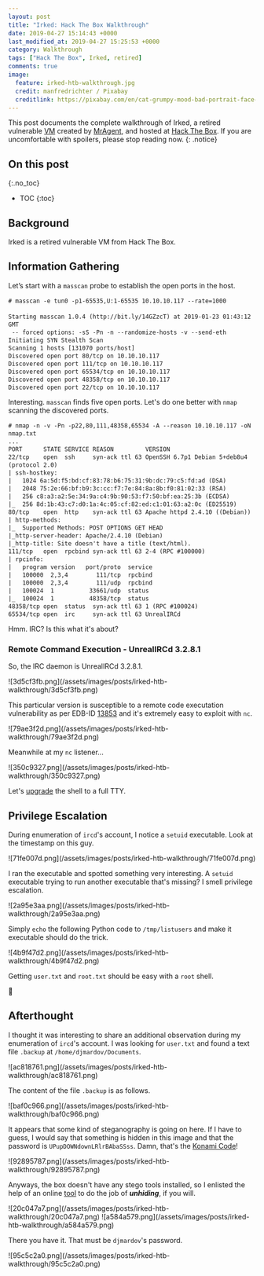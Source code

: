 ```yaml
---
layout: post
title: "Irked: Hack The Box Walkthrough"
date: 2019-04-27 15:14:43 +0000
last_modified_at: 2019-04-27 15:25:53 +0000
category: Walkthrough
tags: ["Hack The Box", Irked, retired]
comments: true
image:
  feature: irked-htb-walkthrough.jpg
  credit: manfredrichter / Pixabay
  creditlink: https://pixabay.com/en/cat-grumpy-mood-bad-portrait-face-1950632/
---
```


This post documents the complete walkthrough of Irked, a retired vulnerable [VM][1] created by [MrAgent][2], and hosted at [Hack The Box][3]. If you are uncomfortable with spoilers, please stop reading now.
{: .notice}

<!--more-->

## On this post 
{:.no_toc} 

* TOC 
{:toc}

## Background

Irked is a retired vulnerable VM from Hack The Box.

## Information Gathering

Let’s start with a `masscan` probe to establish the open ports in the host.

```
# masscan -e tun0 -p1-65535,U:1-65535 10.10.10.117 --rate=1000

Starting masscan 1.0.4 (http://bit.ly/14GZzcT) at 2019-01-23 01:43:12 GMT
 -- forced options: -sS -Pn -n --randomize-hosts -v --send-eth
Initiating SYN Stealth Scan
Scanning 1 hosts [131070 ports/host]
Discovered open port 80/tcp on 10.10.10.117                                    
Discovered open port 111/tcp on 10.10.10.117                                   
Discovered open port 65534/tcp on 10.10.10.117                                 
Discovered open port 48358/tcp on 10.10.10.117                                 
Discovered open port 22/tcp on 10.10.10.117
```

Interesting. `masscan` finds five open ports. Let's do one better with `nmap` scanning the discovered ports.

```
# nmap -n -v -Pn -p22,80,111,48358,65534 -A --reason 10.10.10.117 -oN nmap.txt
...
PORT      STATE SERVICE REASON         VERSION
22/tcp    open  ssh     syn-ack ttl 63 OpenSSH 6.7p1 Debian 5+deb8u4 (protocol 2.0)
| ssh-hostkey:
|   1024 6a:5d:f5:bd:cf:83:78:b6:75:31:9b:dc:79:c5:fd:ad (DSA)
|   2048 75:2e:66:bf:b9:3c:cc:f7:7e:84:8a:8b:f0:81:02:33 (RSA)
|   256 c8:a3:a2:5e:34:9a:c4:9b:90:53:f7:50:bf:ea:25:3b (ECDSA)
|_  256 8d:1b:43:c7:d0:1a:4c:05:cf:82:ed:c1:01:63:a2:0c (ED25519)
80/tcp    open  http    syn-ack ttl 63 Apache httpd 2.4.10 ((Debian))
| http-methods:
|_  Supported Methods: POST OPTIONS GET HEAD
|_http-server-header: Apache/2.4.10 (Debian)
|_http-title: Site doesn't have a title (text/html).
111/tcp   open  rpcbind syn-ack ttl 63 2-4 (RPC #100000)
| rpcinfo:
|   program version   port/proto  service
|   100000  2,3,4        111/tcp  rpcbind
|   100000  2,3,4        111/udp  rpcbind
|   100024  1          33661/udp  status
|_  100024  1          48358/tcp  status
48358/tcp open  status  syn-ack ttl 63 1 (RPC #100024)
65534/tcp open  irc     syn-ack ttl 63 UnrealIRCd
```

Hmm. IRC? Is this what it's about?

### Remote Command Execution - UnrealIRCd 3.2.8.1

So, the IRC daemon is UnrealIRCd 3.2.8.1.

<a class="image-popup">
![3d5cf3fb.png](/assets/images/posts/irked-htb-walkthrough/3d5cf3fb.png)
</a>

This particular version is susceptible to a remote code executation vulnerability as per EDB-ID [13853](https://www.exploit-db.com/exploits/13853) and it's extremely easy to exploit with `nc`.

<a class="image-popup">
![79ae3f2d.png](/assets/images/posts/irked-htb-walkthrough/79ae3f2d.png)
</a>

Meanwhile at my `nc` listener...

<a class="image-popup">
![350c9327.png](/assets/images/posts/irked-htb-walkthrough/350c9327.png)
</a>

Let's [upgrade](https://blog.ropnop.com/upgrading-simple-shells-to-fully-interactive-ttys/) the shell to a full TTY.

## Privilege Escalation

During enumeration of `ircd`'s account, I notice a `setuid` executable. Look at the timestamp on this guy.

<a class="image-popup">
![71fe007d.png](/assets/images/posts/irked-htb-walkthrough/71fe007d.png)
</a>

I ran the executable and spotted something very interesting. A `setuid` executable trying to run another executable that's missing? I smell privilege escalation.

<a class="image-popup">
![2a95e3aa.png](/assets/images/posts/irked-htb-walkthrough/2a95e3aa.png)
</a>

Simply `echo` the following Python code to `/tmp/listusers` and make it executable should do the trick.

<a class="image-popup">
![4b9f47d2.png](/assets/images/posts/irked-htb-walkthrough/4b9f47d2.png)
</a>

Getting `user.txt` and `root.txt` should be easy with a `root` shell.

:dancer:

## Afterthought

I thought it was interesting to share an additional observation during my enumeration of `ircd`'s account. I was looking for `user.txt` and found a text file `.backup` at `/home/djmardov/Documents`.

<a class="image-popup">
![ac818761.png](/assets/images/posts/irked-htb-walkthrough/ac818761.png)
</a>

The content of the file `.backup` is as follows.

<a class="image-popup">
![baf0c966.png](/assets/images/posts/irked-htb-walkthrough/baf0c966.png)
</a>

It appears that some kind of steganography is going on here. If I have to guess, I would say that something is hidden in this image and that the password is `UPupDOWNdownLRlrBAbaSSss`. Damn, that's the [Konami Code](https://en.wikipedia.org/wiki/Konami_Code)!

<a class="image-popup">
![92895787.png](/assets/images/posts/irked-htb-walkthrough/92895787.png)
</a>

Anyways, the box doesn't have any stego tools installed, so I enlisted the help of an online [tool](https://futureboy.us/stegano/decinput.html) to do the job of ***unhiding***, if you will.

<a class="image-popup">
![20c047a7.png](/assets/images/posts/irked-htb-walkthrough/20c047a7.png)
</a>

<a class="image-popup">
![a584a579.png](/assets/images/posts/irked-htb-walkthrough/a584a579.png)
</a>

There you have it. That must be `djmardov`'s password.

<a class="image-popup">
![95c5c2a0.png](/assets/images/posts/irked-htb-walkthrough/95c5c2a0.png)
</a>

[1]: https://www.hackthebox.eu/home/machines/profile/163
[2]: https://www.hackthebox.eu/home/users/profile/624
[3]: https://www.hackthebox.eu/
